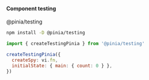 #### Component testing


@pinia/testing

```sh
npm install -D @pinia/testing
```

```js
import { createTestingPinia } from '@pinia/testing'

createTestingPinia({
  createSpy: vi.fn,
  initialState: { main: { count: 0 } },
})
```
